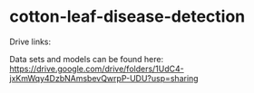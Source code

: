 # cotton-leaf-disease-detection

Drive links:

Data sets and models can be found here: https://drive.google.com/drive/folders/1UdC4-jxKmWqy4DzbNAmsbevQwrpP-UDU?usp=sharing
